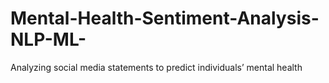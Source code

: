 # Mental-Health-Sentiment-Analysis-NLP-ML-
Analyzing social media statements to predict individuals’ mental health
